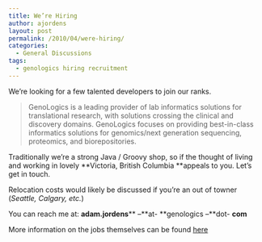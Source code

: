 ```yaml
---
title: We’re Hiring
author: ajordens
layout: post
permalink: /2010/04/were-hiring/
categories:
  - General Discussions
tags:
  - genologics hiring recruitment
---
```

We’re looking for a few talented developers to join our ranks.

> GenoLogics is a leading provider of lab informatics solutions for translational research, with solutions crossing the clinical and discovery domains. GenoLogics focuses on providing best-in-class informatics solutions for genomics/next generation sequencing, proteomics, and biorepositories.

Traditionally we’re a strong Java / Groovy shop, so if the thought of living and working in lovely **Victoria, British Columbia **appeals to you. Let’s get in touch.

Relocation costs would likely be discussed if you’re an out of towner (*Seattle, Calgary, etc.*)

You can reach me at: **adam.jordens**** –**at- **genologics –**dot- **com**

More information on the jobs themselves can be found [here][1]

 [1]: http://www.genologics.com/company/current-opportunities